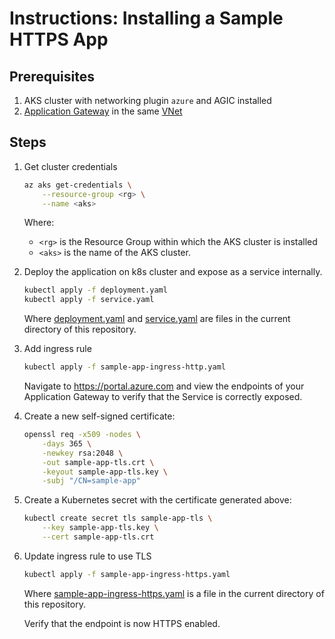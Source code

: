 # Instructions: Installing a Sample HTTPS App

## Prerequisites

1. AKS cluster with networking plugin `azure` and AGIC installed
2. [Application Gateway](https://azure.microsoft.com/en-us/services/application-gateway/) in the same [VNet](https://docs.microsoft.com/en-us/azure/virtual-network/virtual-networks-overview)

## Steps

1) Get cluster credentials

    ```bash
    az aks get-credentials \
        --resource-group <rg> \
        --name <aks>
    ```

    Where:
      - `<rg>` is the Resource Group within which the AKS cluster is installed
      - `<aks>` is the name of the AKS cluster.

2) Deploy the application on k8s cluster and expose as a service internally.

    ```bash
    kubectl apply -f deployment.yaml
    kubectl apply -f service.yaml
    ```

    Where [deployment.yaml](deployment.yaml) and [service.yaml](service.yaml) are files in the current directory of this repository.

3) Add ingress rule

    ```bash
    kubectl apply -f sample-app-ingress-http.yaml
    ```

    Navigate to https://portal.azure.com and view the endpoints of your Application Gateway to verify that the Service is correctly exposed.

4) Create a new self-signed certificate:

    ```bash
    openssl req -x509 -nodes \
        -days 365 \
        -newkey rsa:2048 \
        -out sample-app-tls.crt \
        -keyout sample-app-tls.key \
        -subj "/CN=sample-app"
    ```

5) Create a Kubernetes secret with the certificate generated above:

    ```bash
    kubectl create secret tls sample-app-tls \
        --key sample-app-tls.key \
        --cert sample-app-tls.crt
    ```

6) Update ingress rule to use TLS

    ```bash
    kubectl apply -f sample-app-ingress-https.yaml
    ```

    Where [sample-app-ingress-https.yaml](sample-app-ingress-https.yaml) is a file in the current directory of this repository.

    Verify that the endpoint is now HTTPS enabled.
